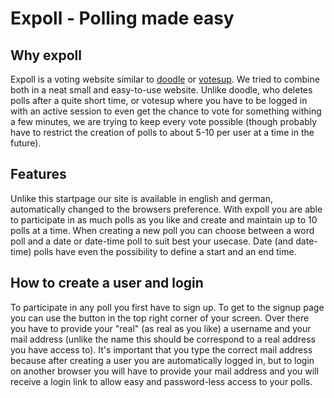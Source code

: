 # Expoll - Polling made easy

## Why expoll

Expoll is a voting website similar to [doodle](https://doodle.com) or [votesup](https://votesup.eu). We tried to combine both in a neat small and easy-to-use website. Unlike doodle, who deletes polls after a quite short time, or votesup where you have to be logged in with an active session to even get the chance to vote for something withing a few minutes, we are trying to keep every vote possible (though probably have to restrict the creation of polls to about 5-10 per user at a time in the future).

## Features

Unlike this startpage our site is available in english and german, automatically changed to the browsers preference. With expoll you are able to participate in as much polls as you like and create and maintain up to 10 polls at a time. When creating a new poll you can choose between a word poll and a date or date-time poll to suit best your usecase. Date (and date-time) polls have even the possibility to define a start and an end time.

## How to create a user and login

To participate in any poll you first have to sign up. To get to the signup page you can use the button in the top right corner of your screen. Over there you have to provide your "real" (as real as you like) a username and your mail address (unlike the name this should be correspond to a real address you have access to). It's important that you type the correct mail address because after creating a user you are automatically logged in, but to login on another browser you will have to provide your mail address and you will receive a login link to allow easy and password-less access to your polls.
